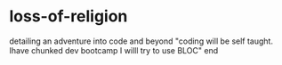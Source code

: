 # loss-of-religion
detailing an adventure into code and beyond
"coding will be self taught.
Ihave chunked dev bootcamp
I willl try to use BLOC"
end
